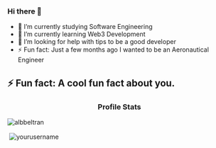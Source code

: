 ### Hi there 👋

- 🔭 I’m currently studying Software Engineering
- 🌱 I’m currently learning Web3 Development
- 🤔 I’m looking for help with tips to be a good developer
- ⚡ Fun fact: Just a few months ago I wanted to be an Aeronautical Engineer

## ⚡ Fun fact: A cool fun fact about you.

<h3 align="center">Profile Stats</h3>

<p align="left"> <img src="https://komarev.com/ghpvc/?username=albbeltran" alt="albbeltran" /> </p>

<p>&nbsp;<img align="center" src="https://github-readme-stats.vercel.app/api?username=yourusername&show_icons=true" alt="yourusername" /></p>
